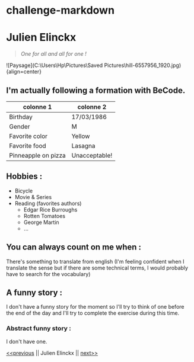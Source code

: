 # challenge-markdown

# Julien Elinckx

> *One for all and all for one !*

![Paysage](C:\Users\Hp\Pictures\Saved Pictures\hill-6557956_1920.jpg){align=center}

## I'm actually following a formation with BeCode.

|colonne 1          |colonne 2          |
|-------------------|-------------------|
|Birthday           |17/03/1986         |
|Gender             |M                  |
|Favorite color     |Yellow             |
|Favorite food      |Lasagna            |
|Pinneapple on pizza|Unacceptable!      |

## Hobbies :

* Bicycle
* Movie & Series
* Reading (favorites authors)
    * Edgar Rice Burroughs
    * Rotten Tomatoes 
    * George Martin
    * ...

## You can always count on me when :

There's something to translate from english (I'm feeling confident when I translate the sense but if there are some technical terms, I would probably have to search for the vocabulary)

## A funny story :

I don't have a funny story for the moment so I'll try to think of one before the end of the day and I'll try to complete the exercise during this time.

### Abstract funny story :

I don't have one.


[<<previous](https://github.com/VincentDevi/challenge-markdown/blob/main/README.md) || Julien Elinckx || [next>>](https://github.com/FriquetLuca/challenge-markdown/blob/master/README.md)